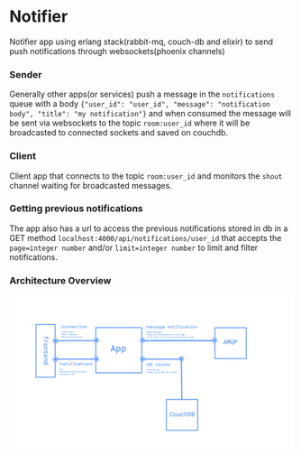 # Notifier
Notifier app using erlang stack(rabbit-mq, couch-db and elixir) to send push notifications through websockets(phoenix channels)

### Sender
Generally other apps(or services) push a message in the ```notifications``` queue with a body ```{"user_id": "user_id", "message": "notification body", "title": "my notification"}``` and when consumed the message will be sent via websockets to the topic ```room:user_id``` where it will be broadcasted to connected sockets and saved on couchdb.

### Client
Client app that connects to the topic ```room:user_id``` and monitors the ```shout``` channel waiting for broadcasted messages.

### Getting previous notifications
The app also has a url to access the previous notifications stored in db in a GET method ```localhost:4000/api/notifications/user_id``` that accepts the ```page=integer number``` and/or ```limit=integer number``` to limit and filter notifications.

### Architecture Overview
<img src="https://github.com/KevinDaSilvaS/notifier/blob/main/assets/architecture.png">
